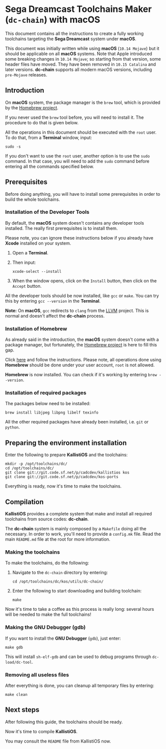 # Sega Dreamcast Toolchains Maker (`dc-chain`) with macOS #

This document contains all the instructions to create a fully working
toolchains targeting the **Sega Dreamcast** system under **macOS**.

This document was initially written while using **macOS** (`10.14 Mojave`) but
it should be applicable on all **macOS** systems. Note that Apple introduced some
breaking changes in `10.14 Mojave`; so starting from that version, some header
files have moved. They have been removed in `10.15 Catalina` and later versions.
**dc-chain** supports all modern macOS versions, including `pre-Mojave`
releases.

## Introduction ##

On **macOS** system, the package manager is the `brew` tool, which is provided
by the [Homebrew project](https://brew.sh).
 
If you never used the `brew` tool before, you will need to install it. The
procedure to do that is given below.

All the operations in this document should be executed with the `root` user. To
do that, from a **Terminal** window, input:

	sudo -s

If you don't want to use the `root` user, another option is to use the `sudo`
command. In that case, you will need to add the `sudo` command before entering
all the commands specified below.

## Prerequisites ##

Before doing anything, you will have to install some prerequisites in order to
build the whole toolchains.

### Installation of the Developer Tools ###

By default, the **macOS** system doesn't contains any developer tools installed.
The really first prerequisites is to install them.

Please note, you can ignore these instructions below if you already have
**Xcode** installed on your system.

1. Open a **Terminal**.

2. Then input:
	```
	xcode-select --install
	```
3. When the window opens, click on the `Install` button, then click on the
   `Accept` button.

All the developer tools should be now installed, like `gcc` or `make`. You can
try this by entering `gcc --version` in the **Terminal**.

**Note:** On **macOS**, `gcc` redirects to `clang` from the [LLVM](https://llvm.org/)
project. This is normal and doesn't affect the **dc-chain** process.

### Installation of Homebrew ###

As already said in the introduction, the **macOS** system doesn't come with a
package manager, but fortunately, the [Homebrew project](https://brew.sh) is
here to fill this gap.

Click [here](https://brew.sh) and follow the instructions. Please note,
all operations done using **Homebrew** should be done under your user account,
`root` is not allowed.

**Homebrew** is now installed. You can check if it's working by entering
`brew --version`.

### Installation of required packages ###

The packages below need to be installed:
```
brew install libjpeg libpng libelf texinfo
```
All the other required packages have already been installed, i.e. `git`
or `python`.

## Preparing the environment installation ##

Enter the following to prepare **KallistiOS** and the toolchains:
```
mkdir -p /opt/toolchains/dc/
cd /opt/toolchains/dc/
git clone git://git.code.sf.net/p/cadcdev/kallistios kos
git clone git://git.code.sf.net/p/cadcdev/kos-ports
```
Everything is ready, now it's time to make the toolchains.

## Compilation ##

**KallistiOS** provides a complete system that make and install all required
toolchains from source codes: **dc-chain**.

The **dc-chain** system is mainly composed by a `Makefile` doing all the
necessary. In order to work, you'll need to provide a `config.mk` file. Read
the main `README.md` file at the root for more information.

### Making the toolchains ###

To make the toolchains, do the following:

1. Navigate to the `dc-chain` directory by entering:
	```
	cd /opt/toolchains/dc/kos/utils/dc-chain/
	```
2. Enter the following to start downloading and building toolchain:
	```
	make
	```
Now it's time to take a coffee as this process is really long: several hours
will be needed to make the full toolchains!

### Making the GNU Debugger (gdb) ###

If you want to install the **GNU Debugger** (`gdb`), just enter:
```
make gdb
```
This will install `sh-elf-gdb` and can be used to debug programs through
`dc-load/dc-tool`.

### Removing all useless files ###

After everything is done, you can cleanup all temporary files by entering:
```
make clean
```
## Next steps ##

After following this guide, the toolchains should be ready.

Now it's time to compile **KallistiOS**.

You may consult the `README` file from KallistiOS now.
